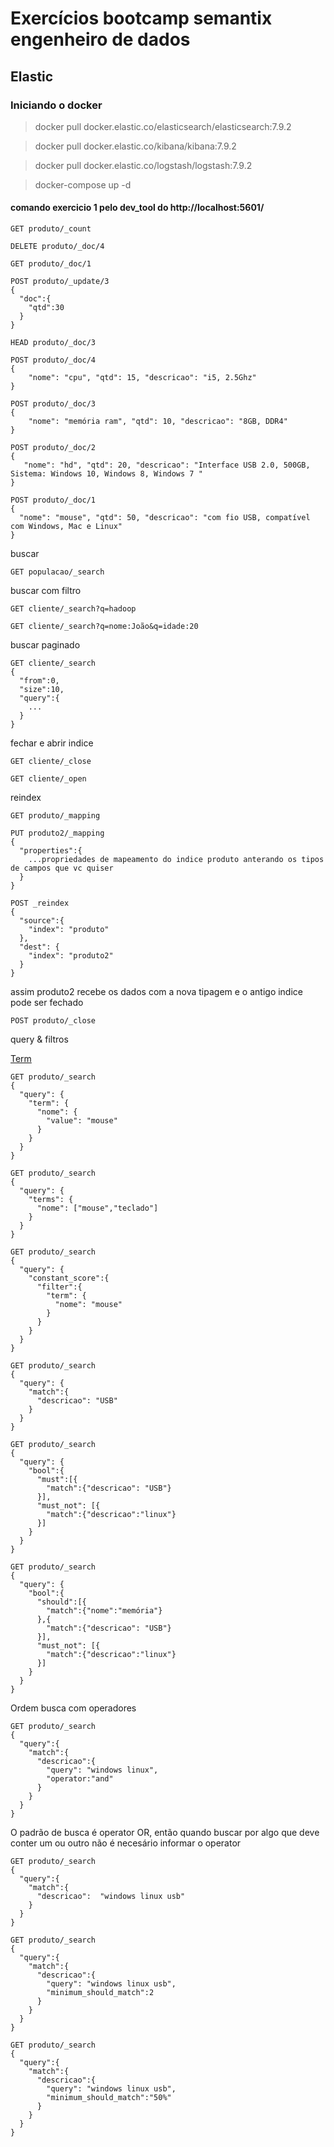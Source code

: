 # Exercícios bootcamp semantix engenheiro de dados

## Elastic

### Iniciando o docker
>docker pull docker.elastic.co/elasticsearch/elasticsearch:7.9.2

>docker pull docker.elastic.co/kibana/kibana:7.9.2

>docker pull docker.elastic.co/logstash/logstash:7.9.2

>docker-compose up -d

#### comando exercicio 1 pelo dev_tool do http://localhost:5601/

```
GET produto/_count
```

```
DELETE produto/_doc/4
```

```
GET produto/_doc/1
```

```
POST produto/_update/3
{
  "doc":{
    "qtd":30
  }
}
```

```
HEAD produto/_doc/3
```

```
POST produto/_doc/4
{
    "nome": "cpu", "qtd": 15, "descricao": "i5, 2.5Ghz"
}
```

```
POST produto/_doc/3
{
    "nome": "memória ram", "qtd": 10, "descricao": "8GB, DDR4"
}
```

```
POST produto/_doc/2
{
   "nome": "hd", "qtd": 20, "descricao": "Interface USB 2.0, 500GB, Sistema: Windows 10, Windows 8, Windows 7 "
}
```

```
POST produto/_doc/1
{
  "nome": "mouse", "qtd": 50, "descricao": "com fio USB, compatível com Windows, Mac e Linux"
}
```

buscar

```
GET populacao/_search
```
buscar com filtro

```
GET cliente/_search?q=hadoop
```

```
GET cliente/_search?q=nome:João&q=idade:20
```

buscar paginado

```
GET cliente/_search
{
  "from":0,
  "size":10,
  "query":{
    ...
  }
}
```


fechar e abrir indice
```
GET cliente/_close
```

```
GET cliente/_open
```

reindex

```
GET produto/_mapping
```

```
PUT produto2/_mapping
{
  "properties":{
    ...propriedades de mapeamento do indice produto anterando os tipos de campos que vc quiser
  }
}
```

```
POST _reindex 
{
  "source":{
    "index": "produto"
  },
  "dest": {
    "index": "produto2"
  }
}
```

assim produto2 recebe os dados com a nova tipagem e o antigo indice pode ser fechado

```
POST produto/_close
```

query & filtros

[Term](https://www.elastic.co/guide/en/elasticsearch/reference/current/query-dsl-term-query.html)

```
GET produto/_search
{
  "query": {
    "term": {
      "nome": {
        "value": "mouse"
      }
    }
  }
}
```

```
GET produto/_search
{
  "query": {
    "terms": {
      "nome": ["mouse","teclado"]      
    }
  }
}
```

```
GET produto/_search
{
  "query": {
    "constant_score":{
      "filter":{
        "term": {
          "nome": "mouse"
        }
      }
    }
  }
}
```

```
GET produto/_search
{
  "query": {
    "match":{
      "descricao": "USB"
    }
  }
}
```


```
GET produto/_search
{
  "query": {
    "bool":{
      "must":[{
        "match":{"descricao": "USB"}
      }],
      "must_not": [{
        "match":{"descricao":"linux"}
      }]
    }
  }
}
```

```
GET produto/_search
{
  "query": {
    "bool":{
      "should":[{
        "match":{"nome":"memória"}
      },{
        "match":{"descricao": "USB"}
      }],
      "must_not": [{
        "match":{"descricao":"linux"}
      }]
    }
  }
}
```

Ordem busca com operadores

```
GET produto/_search
{
  "query":{
    "match":{
      "descricao":{
        "query": "windows linux",
        "operator:"and"
      }
    }
  }
}
```
O padrão de busca é operator OR, então quando buscar por algo que deve conter um ou outro não é necesário  informar o operator

```
GET produto/_search
{
  "query":{
    "match":{
      "descricao":  "windows linux usb"
    }
  }
}
```


```
GET produto/_search
{
  "query":{
    "match":{
      "descricao":{
        "query": "windows linux usb",
        "minimum_should_match":2
      }
    }
  }
}
```


```
GET produto/_search
{
  "query":{
    "match":{
      "descricao":{
        "query": "windows linux usb",
        "minimum_should_match":"50%"
      }
    }
  }
}
```